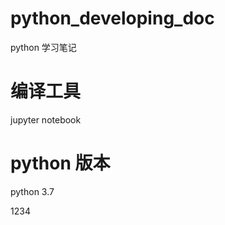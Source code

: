 <!--
 * @Author: your name
 * @Date: 2020-01-19 11:40:21
 * @LastEditTime : 2020-01-19 12:57:55
 * @LastEditors  : Please set LastEditors
 * @Description: In User Settings Edit
 * @FilePath: \Desktopd:\ownGitProject\python_developing_doc\README.md
 -->
# python_developing_doc
python 学习笔记

# 编译工具
jupyter notebook

# python 版本
python 3.7  

1234